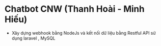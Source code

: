 # Chatbot CNW (Thanh Hoài - Minh Hiếu)
- Xây dựng webhook bằng NodeJs và kết nối dữ liệu bằng Restful API  sử dụng laravel , MySQL 
